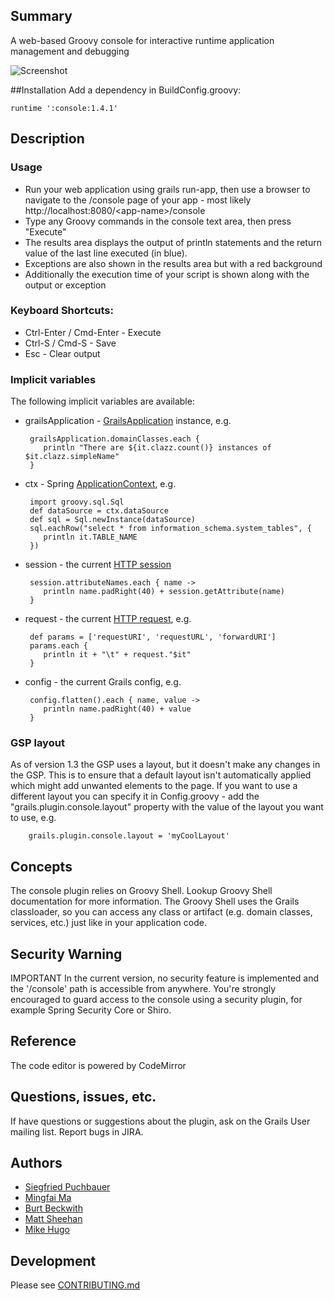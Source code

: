 ## Summary
A web-based Groovy console for interactive runtime application management and debugging

![Screenshot](https://raw.github.com/sheehan/grails-console/images/screenshot.png)

##Installation
Add a dependency in BuildConfig.groovy:

    runtime ':console:1.4.1'

## Description

### Usage

* Run your web application using grails run-app, then use a browser to navigate to the /console page of your app - most likely http://localhost:8080/\<app-name>/console
* Type any Groovy commands in the console text area, then press "Execute"
* The results area displays the output of println statements and the return value of the last line executed (in blue).
* Exceptions are also shown in the results area but with a red background
* Additionally the execution time of your script is shown along with the output or exception

### Keyboard Shortcuts:
* Ctrl-Enter / Cmd-Enter - Execute
* Ctrl-S / Cmd-S - Save
* Esc - Clear output

### Implicit variables

The following implicit variables are available:

 * grailsApplication - [GrailsApplication](http://grails.org/doc/latest/api/org/codehaus/groovy/grails/commons/GrailsApplication.html) instance, e.g.

        grailsApplication.domainClasses.each {
           println "There are ${it.clazz.count()} instances of $it.clazz.simpleName"
        }

 * ctx - Spring [ApplicationContext](http://static.springsource.org/spring/docs/3.0.x/javadoc-api/org/springframework/context/ApplicationContext.html), e.g.

        import groovy.sql.Sql
        def dataSource = ctx.dataSource
        def sql = Sql.newInstance(dataSource)
        sql.eachRow("select * from information_schema.system_tables", {
           println it.TABLE_NAME
        })

 * session - the current [HTTP session](http://java.sun.com/products/servlet/2.3/javadoc/javax/servlet/http/HttpSession.html)

        session.attributeNames.each { name ->
           println name.padRight(40) + session.getAttribute(name)
        }

 * request - the current [HTTP request](http://java.sun.com/products/servlet/2.3/javadoc/javax/servlet/http/HttpServletRequest.html), e.g.

        def params = ['requestURI', 'requestURL', 'forwardURI']
        params.each {
           println it + "\t" + request."$it"
        }

 * config - the current Grails config, e.g.

        config.flatten().each { name, value ->
           println name.padRight(40) + value
        }

### GSP layout

As of version 1.3 the GSP uses a layout, but it doesn't make any changes in the GSP. This is to ensure that a default layout isn't automatically applied which might add unwanted elements to the page. If you want to use a different layout you can specify it in Config.groovy - add the "grails.plugin.console.layout" property with the value of the layout you want to use, e.g.

        grails.plugin.console.layout = 'myCoolLayout'

## Concepts
The console plugin relies on Groovy Shell. Lookup Groovy Shell documentation for more information.
The Groovy Shell uses the Grails classloader, so you can access any class or artifact (e.g. domain classes, services, etc.) just like in your application code.

## Security Warning
IMPORTANT In the current version, no security feature is implemented and the '/console' path is accessible from anywhere. You're strongly encouraged to guard access to the console using a security plugin, for example Spring Security Core or Shiro.

## Reference
The code editor is powered by CodeMirror

## Questions, issues, etc.
If have questions or suggestions about the plugin, ask on the Grails User mailing list. Report bugs in JIRA.

## Authors
* [Siegfried Puchbauer](https://github.com/ziegfried)
* [Mingfai Ma](https://github.com/mingfai)
* [Burt Beckwith](https://github.com/burtbeckwith)
* [Matt Sheehan](https://github.com/sheehan)
* [Mike Hugo](https://github.com/mjhugo)

## Development

Please see [CONTRIBUTING.md](CONTRIBUTING.md)

